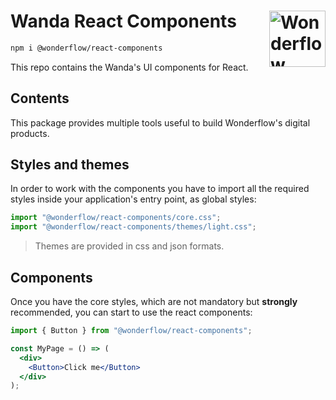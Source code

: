 # Wanda React Components [<img src="https://svgshare.com/i/Ygj.svg" alt="Wonderflow Logo" width="90" height="90" align="right">](https://design.wonderflow.ai)

```sh
npm i @wonderflow/react-components
```

This repo contains the Wanda's UI components for React.

## Contents

This package provides multiple tools useful to build Wonderflow's digital products.

## Styles and themes

In order to work with the components you have to import all the required styles inside your application's entry point, as global styles:

```jsx
import "@wonderflow/react-components/core.css";
import "@wonderflow/react-components/themes/light.css";
```

> Themes are provided in css and json formats.

## Components

Once you have the core styles, which are not mandatory but **strongly** recommended, you can start to use the react components:

```jsx
import { Button } from "@wonderflow/react-components";

const MyPage = () => (
  <div>
    <Button>Click me</Button>
  </div>
);
```
